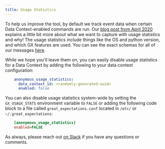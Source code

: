 ```yaml
---
title: Usage Statistics
---
```


To help us improve the tool, by default we track event data when certain Data Context-enabled commands are run. Our [blog post from April 2020](https://greatexpectations.io/blog/anonymous-usage-statistics/) explains a little bit more about what we want to capture with usage statistics and why! The usage statistics include things like the OS and python version, and which GX features are used. You can see the exact schemas for all of our messages [here](https://github.com/great-expectations/great_expectations/blob/develop/great_expectations/core/usage_statistics/schemas.py).

While we hope you'll leave them on, you can easily disable usage statistics for a Data Context by adding the following to your data context configuration:

```yaml
    anonymous_usage_statistics:
      data_context_id: <randomly-generated-uuid>
      enabled: false
```

You can also disable usage statistics system-wide by setting the `GX_USAGX_STATS` environment variable to `FALSE` or adding the following code block to a file called `great_expectations.conf` located in `/etc/` or `~/.great_expectations`:

```ini
    [anonymous_usage_statistics]
    enabled=FALSE
```

As always, please reach out [on Slack](https://greatexpectations.io/slack) if you have any questions or comments.
